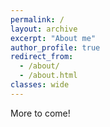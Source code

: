 ```yaml
---
permalink: /
layout: archive
excerpt: "About me"
author_profile: true
redirect_from: 
  - /about/
  - /about.html
classes: wide
---
```

More to come!